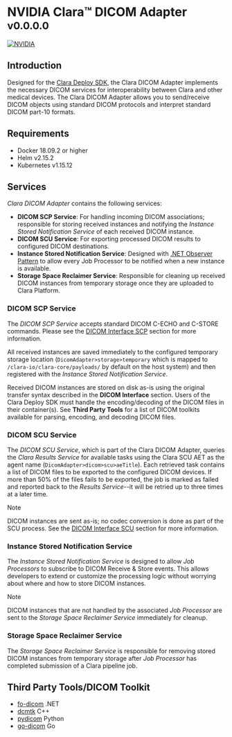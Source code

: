 # NVIDIA Clara™ DICOM Adapter <small>v0.0.0.0</small>

[![NVIDIA](https://docs.nvidia.com/clara/images/clara_deploy_image.png)](https://github.com/NVIDIA/clara-dicom-adapter/)

## Introduction

Designed for the [Clara Deploy SDK](https://docs.nvidia.com/clara/), the Clara DICOM Adapter implements the
necessary DICOM services for interoperability between Clara and other medical
devices. The Clara DICOM Adapter allows you to send/receive DICOM objects
using standard DICOM protocols and interpret standard DICOM part-10 formats.

## Requirements

* Docker 18.09.2 or higher
* Helm v2.15.2
* Kubernetes v1.15.12


## Services

*Clara DICOM Adapter* contains the following services:

* **DICOM SCP Service**: For handling incoming DICOM associations; responsible for storing received instances and notifying the *Instance
Stored Notification Service* of each received DICOM instance.
* **DICOM SCU Service**: For exporting processed DICOM results to configured DICOM destinations.
* **Instance Stored Notification Service**: Designed with [.NET Observer Pattern](https://docs.microsoft.com/en-us/dotnet/standard/events/observer-design-pattern) to allow every Job Processor to be notified when a new instance is available.
* **Storage Space Reclaimer Service**: Responsible for cleaning up received DICOM instances from temporary storage once they are uploaded to Clara Platform.

### DICOM SCP Service

The *DICOM SCP Service* accepts standard DICOM C-ECHO and C-STORE commands. Please see the
[DICOM Interface SCP](./compliance/dicom.md#dicom-scp) section for more information.

All received instances are saved immediately to the configured temporary storage location
(`DicomAdapter>storage>temporary` which is mapped to `/clara-io/clara-core/payloads/` by default on the host system) and then registered with the *Instance Stored Notification Service*.

Received DICOM instances are stored on disk as-is using the original transfer syntax described in
the **DICOM Interface** section. Users of the Clara Deploy SDK must handle the encoding/decoding
of the DICOM files in their container(s). See **Third Party Tools** for a list of DICOM toolkits
available for parsing, encoding, and decoding DICOM files.

### DICOM SCU Service

The *DICOM SCU Service*, which is part of the Clara DICOM Adapter, queries the *Clara Results Service*
for available tasks using the Clara SCU AET as the agent name (`DicomAdapter>dicom>scu>aeTitle`). Each retrieved
task contains a list of DICOM files to be exported to the configured DICOM devices. If more than 50%
of the files fails to be exported, the job is marked as failed and reported back to the *Results
Service*--it will be retried up to three times at a later time. 

> [!Note]
> DICOM instances are sent as-is; no codec conversion is done as part of the SCU process. 
> See the [DICOM Interface SCU](./compliance/dicom.md#dimse-services-scu) section for more information.

### Instance Stored Notification Service

The *Instance Stored Notification Service* is designed to allow *Job Processors* to subscribe to DICOM Receive & Store events. This allows developers to extend or customize the processing logic without worrying about
where and how to store DICOM instances.

> [!Note]
> DICOM instances that are not handled by the associated *Job Processor* 
> are sent to the *Storage Space Reclaimer Service* immediately for cleanup.


### Storage Space Reclaimer Service

The *Storage Space Reclaimer Service* is responsible for removing stored DICOM instances from temporary storage after *Job Processor* has completed submission of a Clara pipeline job.
 
## Third Party Tools/DICOM Toolkit

* [fo-dicom](https://github.com/fo-dicom/fo-dicom) .NET
* [dcmtk](https://dicom.offis.de/dcmtk.php.en) C++
* [pydicom](https://github.com/pydicom/pydicom) Python
* [go-dicom](https://github.com/gillesdemey/go-dicom) Go

